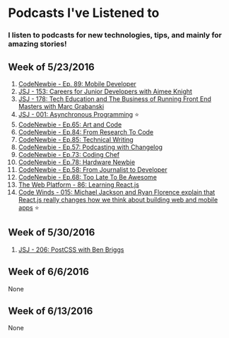 # Podcasts I've Listened to

### I listen to podcasts for new technologies, tips, and mainly for amazing stories!

Week of 5/23/2016
-----------------
1. [CodeNewbie - Ep. 89: Mobile Developer](http://www.codenewbie.org/podcast/mobile-developer)
2. [JSJ - 153: Careers for Junior Developers with Aimee Knight](https://devchat.tv/js-jabber/153-jsj-careers-for-junior-developers-with-aimee-knight)
3. [JSJ - 178: Tech Education and The Business of Running Front End Masters with Marc Grabanski](https://devchat.tv/js-jabber/178-jsj-tech-education-and-the-business-of-running-front-end-masters-with-marc-grabanski)
4. [JSJ - 001: Asynchronous Programming](https://devchat.tv/js-jabber/001-jsj-asynchronous-programming) :star:
5. [CodeNewbie - Ep.65: Art and Code](http://www.codenewbie.org/podcast/art-and-code)
6. [CodeNewbie - Ep.84: From Research To Code](http://www.codenewbie.org/podcast/from-research-to-code)
7. [CodeNewbie - Ep.85: Technical Writing](http://www.codenewbie.org/podcast/technical-writing)
8. [CodeNewbie - Ep.57: Podcasting with Changelog](http://www.codenewbie.org/podcast/podcasting-with-changelog)
9. [CodeNewbie - Ep.73: Coding Chef](http://www.codenewbie.org/podcast/coding-chef)
10. [CodeNewbie - Ep.78: Hardware Newbie](http://www.codenewbie.org/podcast/hardware-newbie)
11. [CodeNewbie - Ep.58: From Journalist to Developer](http://www.codenewbie.org/podcast/from-journalist-to-developer)
12. [CodeNewbie - Ep.68: Too Late To Be Awesome](http://www.codenewbie.org/podcast/too-late-to-be-awesome)
13. [The Web Platform - 86: Learning React.js](http://thewebplatformpodcast.com/86-learning-reactjs)
14. [Code Winds - 015: Michael Jackson and Ryan Florence explain that React.js really changes how we think about building web and mobile apps](http://codewinds.com/podcast/015.html) :star:

Week of 5/30/2016
-----------------
1. [JSJ - 206: PostCSS with Ben Briggs](https://devchat.tv/js-jabber/206-jsj-postcss-with-ben-briggs)

Week of 6/6/2016
----------------
None

Week of 6/13/2016
-----------------
None